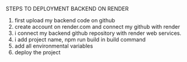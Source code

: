 STEPS TO DEPLOYMENT BACKEND ON RENDER
1. first upload my backend code on github
2. create account on render.com and connect my github with render
3. i connect my backend github repository with render web services.
4. i add project name, npm run build in build command
5. add all environmental variables
6. deploy the project
